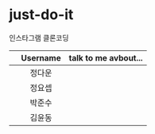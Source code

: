 # just-do-it
인스타그램 클론코딩

|        | Username      | talk to me avbout... |
|:------ | :-----------: | --------------------:|
|        | 정다운  |                      |
|        | 정요셉  |                      |
|        | 박준수  |                      |
|        | 김윤동  |                      |
